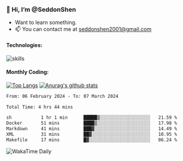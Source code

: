 ### 👋 Hi, I’m @SeddonShen
- Want to learn something.
- 📫 You can contact me at seddonshen2001@gmail.com

#### Technologies:

![skills](https://skillicons.dev/icons?i=scala,js,html,css,bootstrap,jquery,c,cpp,cloudflare,django,docker,flask,git,github,githubactions,linux,latex,mysql,nodejs,ps,php,pr,py,raspberrypi,redis,unreal,v,vscode,vue,bash)

#### Monthly Coding:
[![Top Langs](https://github-readme-stats.vercel.app/api/top-langs?username=seddonshen&show_icons=true&locale=en&layout=compact&hide=html&langs_count=8)](https://github.com/SeddonShen/)
[![Anurag's github stats](https://github-readme-stats.vercel.app/api?username=SeddonShen&count_private=true&show_icons=true)](https://github.com/anuraghazra/github-readme-stats)
<!--START_SECTION:waka-->

```txt
From: 06 February 2024 - To: 07 March 2024

Total Time: 4 hrs 44 mins

sh           1 hr 1 min      █████▒░░░░░░░░░░░░░░░░░░░   21.59 %
Docker       51 mins         ████▒░░░░░░░░░░░░░░░░░░░░   17.98 %
Markdown     41 mins         ███▓░░░░░░░░░░░░░░░░░░░░░   14.49 %
XML          31 mins         ██▓░░░░░░░░░░░░░░░░░░░░░░   10.95 %
Makefile     17 mins         █▓░░░░░░░░░░░░░░░░░░░░░░░   06.24 %
```

<!--END_SECTION:waka-->

![WakaTime Daily](https://wakatime.com/share/@seddon2001/61a7e342-5f12-4fea-bf92-1fac161e97d6.svg)
<!---
SeddonShen/SeddonShen is a ✨ special ✨ repository because its `README.md` (this file) appears on your GitHub profile.
You can click the Preview link to take a look at your changes.
--->
